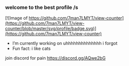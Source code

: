 ### welcome to the best profile /s
[![Image of https://github.com/7man7LMYT/view-counter](https://github.com/7man7LMYT/view-counter/blob/master/svg/profile/badge.svg)](https://github.com/7man7LMYT/view-counter)

-  I’m currently working on uhhhhhhhhhhhhhh i forgot
-  Fun fact: i like cats

join discord for pain 
https://discord.gg/AQwe2bG

